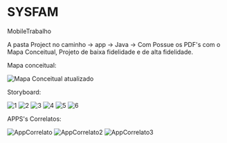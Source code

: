 # SYSFAM
MobileTrabalho

A pasta Project no caminho -> app -> Java -> Com Possue os PDF's com o Mapa Conceitual, Projeto de baixa fidelidade e de alta fidelidade.


Mapa conceitual: 

![Mapa Conceitual atualizado](https://user-images.githubusercontent.com/26573914/177257023-9f2471cd-895e-4030-ac63-7c2a8e6d6de1.PNG)

Storyboard:

![1](https://user-images.githubusercontent.com/26573914/177256886-79b0b4da-0d7d-4be2-a2e6-4405bf5d196e.png)
![2](https://user-images.githubusercontent.com/26573914/177256899-a88cb50b-b25e-4358-b60f-b2487fc597bc.png)
![3](https://user-images.githubusercontent.com/26573914/177256907-9eb47dc4-af37-4a24-9a5f-ad828ddd96db.png)
![4](https://user-images.githubusercontent.com/26573914/177256913-36ddbbf0-63c6-446d-b24c-3c599b15930c.png)
![5](https://user-images.githubusercontent.com/26573914/177256918-0c1fc29a-9c9b-4be6-9b9f-b09cf7eaa906.png)
![6](https://user-images.githubusercontent.com/26573914/177256925-84b6fc9a-9bf5-4ee2-b9d1-84927cfd19ee.png)


APPS's Correlatos:

![AppCorrelato](https://user-images.githubusercontent.com/26573914/177256553-f0039578-e1fb-4ee6-8cce-8cd9bd8ae947.png)
![AppCorrelato2](https://user-images.githubusercontent.com/26573914/177256760-9657c521-69d5-4d54-b3f5-9156a535bbec.png)
![AppCorrelato3](https://user-images.githubusercontent.com/26573914/177256763-706eb7a3-3a03-4a96-b607-9cf8460b3993.png)
